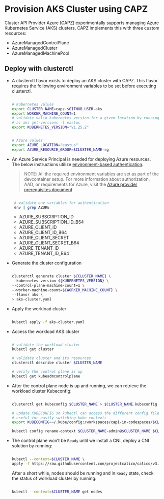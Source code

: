 # Provision AKS Cluster using CAPZ

Cluster API Provider Azure (CAPZ) experimentally supports managing Azure Kubernetes Service (AKS) clusters. CAPZ implements this with three custom resources:

- AzureManagedControlPlane
- AzureManagedCluster
- AzureManagedMachinePool

## Deploy with clusterctl

- A clusterctl flavor exists to deploy an AKS cluster with CAPZ. This flavor requires the following environment variables to be set before executing clusterctl.

  ```bash

  # Kubernetes values
  export CLUSTER_NAME=capz-$GITHUB_USER-aks
  export WORKER_MACHINE_COUNT=1
  # validate valid kubernetes version for a given location by running
  # az aks get-versions -l eastus
  export KUBERNETES_VERSION="v1.25.2"

  ```

  ```bash

  # Azure values
  export AZURE_LOCATION="eastus"
  export AZURE_RESOURCE_GROUP=$CLUSTER_NAME-rg

  ```

- An Azure Service Principal is needed for deploying Azure resources. The below instructions utilize [environment-based authentication](https://docs.microsoft.com/en-us/go/azure/azure-sdk-go-authorization#use-environment-based-authentication).

  > NOTE: All the required environment variables are set as part of the devcontainer setup. For more information about authorization, AAD, or requirements for Azure, visit the [Azure provider prerequisites document](https://capz.sigs.k8s.io/topics/getting-started.html#prerequisites)

  ```bash

   # validate env variables for authentication
   env | grep AZURE

  ```

  - AZURE_SUBSCRIPTION_ID
  - AZURE_SUBSCRIPTION_ID_B64
  - AZURE_CLIENT_ID
  - AZURE_CLIENT_ID_B64
  - AZURE_CLIENT_SECRET
  - AZURE_CLIENT_SECRET_B64
  - AZURE_TENANT_ID
  - AZURE_TENANT_ID_B64

- Generate the cluster configuration

  ```bash

  clusterctl generate cluster ${CLUSTER_NAME} \
  --kubernetes-version ${KUBERNETES_VERSION} \
  --control-plane-machine-count=1 \
  --worker-machine-count=${WORKER_MACHINE_COUNT} \
  --flavor aks \
  > aks-cluster.yaml

  ```

- Apply the workload cluster

  ```bash

  kubectl apply -f aks-cluster.yaml

  ```

- Access the workload AKS cluster

  ```bash

  # validate the workload cluster
  kubectl get cluster

  # validate cluster and its resources
  clusterctl describe cluster $CLUSTER_NAME

  # verify the control plane is up
  kubectl get kubeadmcontrolplane

  ```

- After the control plane node is up and running, we can retrieve the workload cluster Kubeconfig:

  ```bash

  clusterctl get kubeconfig $CLUSTER_NAME > $CLUSTER_NAME.kubeconfig

  # update KUBECONFIG so kubectl can access the different config files.
  # useful for easily switching kube contexts
  export KUBECONFIG=~/.kube/config:/workspaces/capi-in-codespaces/$CLUSTER_NAME.kubeconfig

  kubectl config rename-context $CLUSTER_NAME-admin@$CLUSTER_NAME $CLUSTER_NAME

  ```

- The control plane won’t be `Ready` until we install a CNI, deploy a CNI solution by running:

   ```bash

   kubectl --context=$CLUSTER_NAME \
   apply -f https://raw.githubusercontent.com/projectcalico/calico/v3.24.1/manifests/calico.yaml

   ```

  After a short while, nodes should be running and in `Ready` state, check the status of workload cluster by running:

  ```bash

  kubectl --context=$CLUSTER_NAME get nodes

  ```
